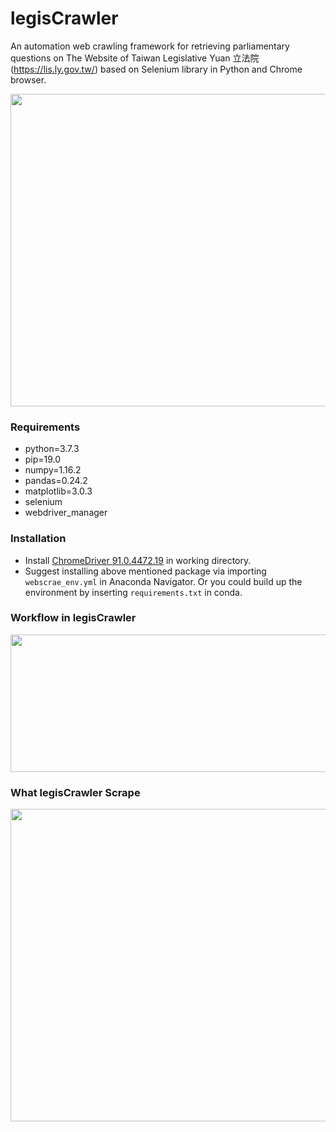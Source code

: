 # legisCrawler
An automation web crawling framework for retrieving parliamentary questions on The Website of Taiwan Legislative Yuan 立法院 (https://lis.ly.gov.tw/) based on Selenium library in Python and Chrome browser.


<p align="center">
  <img width="700" height="500" src="https://raw.githack.com/davidycliao/legisCrawler/main/images/image1.png" >
</p>



### Requirements

- python=3.7.3
- pip=19.0
- numpy=1.16.2
- pandas=0.24.2
- matplotlib=3.0.3
- selenium
- webdriver_manager

### Installation
- Install [ChromeDriver 91.0.4472.19](https://sites.google.com/chromium.org/driver/downloads) in working directory.
- Suggest installing above mentioned package via importing `webscrae_env.yml` in Anaconda Navigator. Or you could build up the environment by inserting `requirements.txt` in conda.

### Workflow in legisCrawler


<p align="center">
  <img width="700" height="220" src="https://raw.githack.com/davidycliao/legisCrawler/main/images/image4.png" >
</p>


### What legisCrawler Scrape

<p align="center">
  <img width="700" height="500" src="https://raw.githack.com/davidycliao/legisCrawler/main/images/image3.png" >
</p>



